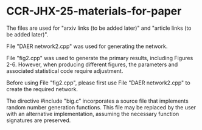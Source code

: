# CCR-JHX-25-materials-for-paper
The files are used for "arxiv links (to be added later)" and "article links (to be added later)".

File "DAER network2.cpp" was used for generating the network.

File "fig2.cpp" was used to generate the primary results, including Figures 2-6. However, when producing different figures, the parameters and associated statistical code require adjustment.

Before using File "fig2.cpp", please first use File "DAER network2.cpp" to create the required network.

The directive #include "big.c" incorporates a source file that implements random number generation functions. This file may be replaced by the user with an alternative implementation, assuming the necessary function signatures are preserved.
